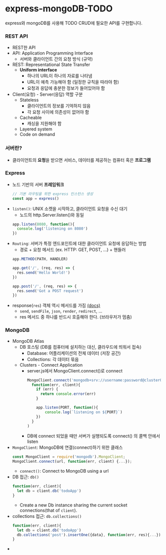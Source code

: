 # express-mongoDB-TODO
express와 mongoDB를 사용해 TODO CRUD에 필요한 API를 구현합니다.

### REST API
- REST한 API
- API: Application Programming Interface
  - 서버와 클라이언트 간의 요청 방식 (규약)
- REST: Representational State Transfer
  - **Uniform interface**
    - 하나의 URL이 하나의 자료를 나타냄
    - URL이 예측 가능해야 함 (일정한 규칙을 따라야 함)
    - 요청과 응답에 충분한 정보가 들어있어야 함
- Client(요청) - Server(응답) 역할 구분
  - Stateless
    - 클라이언트의 정보를 기억하지 않음
    - 각 요청 사이에 의존성이 없어야 함
  - Cacheable
    - 캐싱을 지원해야 함
  - Layered system
  - Code on demand

### 서버란?
- 클라이언트의 **요청**을 받으면 서비스, 데이터를 제공하는 컴퓨터 혹은 **프로그램**

### Express
- 노드 기반의 서버 **프레임워크**
  ```js
  // 기본 라우팅을 위한 express 인스턴스 생성
  const app = express()
  ```
- `listen()`: UNIX 소켓을 시작하고, 클라이언트 요청을 수신 대기 
  - 노드의 http.Server.listen()와 동일
  ```js
  app.listen(8080, function(){
    console.log('listening on 8080')
  })
  ```
- `Routing`: 서버가 특정 엔드포인트에 대한 클라이언트 요청에 응답하는 방법
  - 경로 + 요청 메서드 (ex. HTTP: GET, POST, ...) + 핸들러
  ```js
  app.METHOD(PATH, HANDLER)

  app.get('/', (req, res) => {
    res.send('Hello World!')
  })

  app.post('/', (req, res) => {
    res.send('Got a POST request')
  })
  ```
- response(`res`) 객체 역시 메서드를 가짐 [(docs)](https://expressjs.com/en/guide/routing.html)
  - `send`, `sendFile`, `json`, `render`, `redirect`, ...
  - res 메서드 중 하나를 반드시 호출해야 한다. (브라우저가 멈춤)


### MongoDB
- MongoDB Atlas
  - DB 호스팅 (DB를 컴퓨터에 설치하는 대신, 클라우드에 띄워서 접속)
    - Database: 어플리케이션의 전체 데이터 (저장 공간)
    - Collections: 각 데이터 묶음
  - Clusters - Connect Application 
    - server.js에서 MongoClient.connect()로 connect
      ```js
      MongoClient.connect('mongodb+srv://username:password@cluster0.vismpye.mongodb.net/?retryWrites=true&w=majority', 
        function(err, client){
          if (err) {
            return console.error(err)
          }

          app.listen(PORT, function(){
              console.log(`listening on ${PORT}`)
          })
        }
      )
      ```
    - DB에 connect 되었을 때만 서버가 실행되도록 connect() 의 콜백 안에서 listen
- `MongoClient`: MongoDB에 연결(connect)하기 위한 클래스
  ```js
  const MongoClient = require('mongodb').MongoClient;
  MongoClient.connect(url, function(err, client) {...});
  ```
  - `connect()`: Connect to MongoDB using a url
- DB 접근: `db()`
  ```js
  function(err, client){
    let db = client.db('todoApp')   
  }
  ```
  - Create a new Db instance sharing the current socket connections(that of `client`).
- collections 접근: `db.collections()`
  ```js
  function(err, client){
    let db = client.db('todoApp')
    db.collections('post').insertOne({data}, function(err, res){...})
  }
  ```
- 

